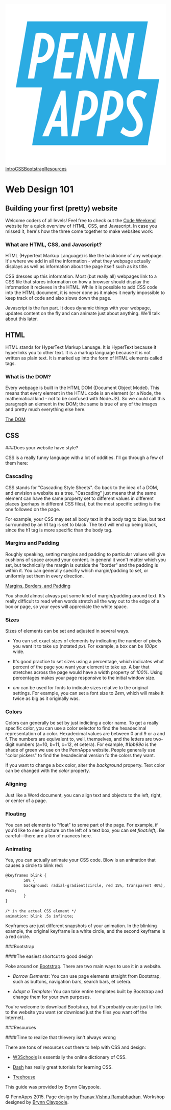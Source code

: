 <div class="hidden"><meta property="og:image" content="http://2015s.pennapps.com/assets/images/logo.png"><link rel="shortcut icon" href="http://2015s.pennapps.com/assets/images/logo.png"><link rel="stylesheet" href="assets/css/global.css"><link rel="stylesheet" href="http://netdna.bootstrapcdn.com/font-awesome/4.0.3/css/font-awesome.css"><link rel="stylesheet" href='http://fonts.googleapis.com/css?family=Open+Sans:300italic,400italic,600italic,700italic,400,300,600,700' type='text/css'></div><div class="nav-items"><a href="index.html"><img src="assets/img/logo.svg"></a><a href="#web-design-101" class="nav-item">Intro</a><a href="#css" class="nav-item">CSS</a><a href="#bootstrap" class="nav-item">Bootstrap</a><a href="#resources" class="nav-item">Resources</a></div>

Web Design 101
============
Building your first (pretty) website
--------------------------

Welcome coders of all levels! Feel free to check out the [Code Weekend](dinphil.github.io/code-weekend) website for a quick overview of HTML, CSS, and Javascript. In case you missed it, here's how the three come together to make websites work:

### What are HTML, CSS, and Javascript?

HTML (Hypertext Markup Language) is like the backbone of any webpage. It's where we add in all the information - what they webpage actually displays as well as information about the page itself such as its title.

CSS dresses up this information. Most (but really all) webpages link to a CSS file that stores information on how a browser should display the information it recieves in the HTML. While it is possible to add CSS code into the HTML document, it is never done as it makes it nearly impossible to keep track of code and also slows down the page.

Javascript is the fun part. It does dynamic things with your webpage, updates content on the fly and can animate just about anything. We'll talk about this later.

HTML 
-------------------------

HTML stands for HyperText Markup Lanuage. It is HyperText because it hyperlinks you to other text. It is a markup language because it is not written as plain text. It is marked up into the form of HTML elements called tags.

### What is the DOM?

Every webpage is built in the HTML DOM (Document Object Model). This means that every element in the HTML code is an element (or a Node, the mathematical kind - not to be confused with Node.JS). So we could call this paragraph an element in the DOM; the same is true of any of the images and pretty much everything else here.

[The DOM](http://courses.cs.washington.edu/courses/cse190m/07sp/lectures/slides/images/dom_tree.gif)


CSS
------------------------------------
###Does your website have style?


CSS is a really funny language with a lot of oddities. I'll go through a few of them here:

### Cascading

CSS stands for "Cascading Style Sheets". Go back to the idea of a DOM, and envision a website as a tree. "Cascading" just means that the same element can have the same property set to different values in different places (perhaps in different CSS files), but the most specific setting is the one followed on the page.

For example, your CSS may set all body text in the body tag to blue, but text surrounded by an h1 tag is set to black. The text will end up being black, since the h1 tag is more specific than the body tag.

### Margins and Padding

Roughly speaking, setting margins and padding to particular values will give cushions of space around your content. In general it won't matter which you set, but technically the margin is outside the "border" and the padding is within it. You can generally specifiy which margin/padding to set, or uniformly set them in every direction.

[Margins, Borders, and Padding](http://i.stack.imgur.com/PeSIJ.gif)

You should almost always put some kind of margin/padding around text. It's really difficult to read when words stretch all the way out to the edge of a box or page, so your eyes will appreciate the white space.

### Sizes

Sizes of elements can be set and adjusted in several ways.

- You can set exact sizes of elements by indicating the number of pixels you want it to take up (notated _px_). For example, a box can be _100px_ wide.

- It's good practice to set sizes using a percentage, which indicates what percent of the page you want your element to take up. A bar that stretches across the page would have a width property of _100%_. Using percentages makes your page responsive to the initial window size.

- _em_ can be used for fonts to indicate sizes relative to the original settings. For example, you can set a font size to _2em_, which will make it twice as big as it originally was.

### Colors

Colors can generally be set by just indicting a color name. To get a really specific color, you can use a color selector to find the hexadecimal representation of a color. Hexadecimal values are between 0 and 9 or a and f. The numbers are equivalent to, well, themselves, and the letters are two-digit numbers (a=10, b=11, c=12, et cetera). For example, _#1bb99a_ is the shade of green we use on the PennApps website. People generally use "color pickers" to find the hexadecimal version fo the colors they want.

If you want to change a box color, alter the _background_ property. Text color can be changed with the _color_ property.

### Aligning

Just like a Word document, you can align text and objects to the left, right, or center of a page. 

### Floating

You can set elements to "float" to some part of the page. For example, if you'd like to see a picture on the left of a text box, you can set _float:left;_. Be careful—there are a ton of nuances here.

### Animating

Yes, you can actually animate your CSS code. Blow is an animation that causes a circle to blink red:

    @keyframes blink {
    		50% {
    		background: radial-gradient(circle, red 15%, transparent 40%), #cc5;
    		}
    }

    /* in the actual CSS element */
    animation: blink .5s infinite;

Keyframes are just different snapshots of your animation. In the blinking example, the original keyframe is a white circle, and the second keyframe is a red circle.

###Bootstrap

####The easiest shortcut to good design


Poke around on [Bootstrap](http://getbootstrap.com/). There are two main ways to use it in a website.

- _Borrow Elements_: You can use page elements straight from Bootstrap, such as buttons, navigation bars, search bars, et cetera.

- _Adapt a Template_: You can take entire templates built by Bootstrap and change them for your own purposes.

You're welcome to download Bootstrap, but it's probably easier just to link to the website you want (or download just the files you want off the Internet).

###Resources

####Time to realize that thievery isn't always wrong

There are tons of resources out there to help with CSS and design:

- [W3Schools](http://www.w3schools.com/) is essentially the online dictionary of CSS.

- [Dash](https://dash.generalassemb.ly) has really great tutorials for learning CSS.

- [Treehouse](https://teamtreehouse.com/signup_code/hackru)



This guide was provided by Brynn Claypoole.

<div class="footer"><p>&copy; PennApps 2015. Page design by <a href="http://pvrnav.com">Pranav Vishnu Ramabhadran</a>. Workshop designed by <a href="http://github.com/bclay/">Brynn Claypoole</a>.</div>

<script src="http://code.jquery.com/jquery-1.11.0.min.js"></script>
<script src="assets/js/FlowType.js"></script>
<script type="text/javascript">
    $('body').flowtype({
        minimum   : 500,
        maximum   : 1000,
        minFont   : 16,
        maxFont   : 65,
        fontRatio : 40
    });
</script>